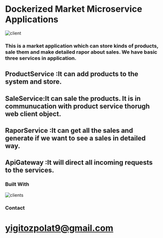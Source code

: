 # Dockerized Market Microservice Applications
![client](https://github.com/user-attachments/assets/c6e72664-4c3c-4469-9d11-ffa633cd2885)


### This is a market application which can store kinds of products, sale them and make detailed rapor about sales. We have basic three services in application.
## ProductService :It can add products to the system and store.
## SaleService:It can sale the products. It is in communucation with product service thorugh web client object.
## RaporService :It can get all the sales and generate if we want to see a sales in detailed way.
## ApiGateway :It will direct all incoming requests to the services. 

### Built With
![clients](https://github.com/TigerKingYigit/microservicemarket/assets/132592547/ce625e37-c491-44f5-bf1c-b4c4e7201546)

### Contact
# yigitozpolat9@gmail.com
